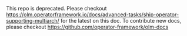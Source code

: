 This repo is deprecated. Please checkout https://olm.operatorframework.io/docs/advanced-tasks/ship-operator-supporting-multiarch/ for the latest on this doc.
To contribute new docs, please checkout https://github.com/operator-framework/olm-docs
